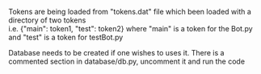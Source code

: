 Tokens are being loaded from "tokens.dat" file which been loaded with a directory of two tokens\
i.e. {"main": token1, "test": token2} where "main" is a token for the Bot.py
and "test" is a token for testBot.py

Database needs to be created if one wishes to uses it. There is a commented section in database/db.py, uncomment it and run the code